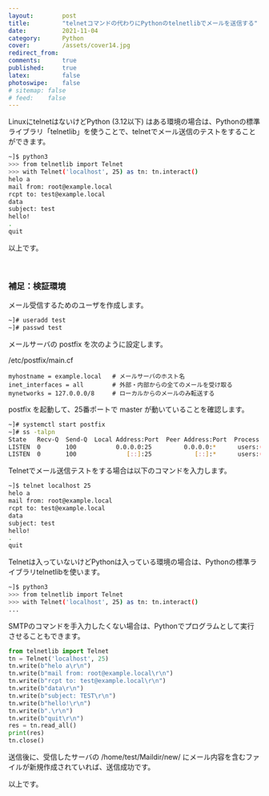```yaml
---
layout:        post
title:         "telnetコマンドの代わりにPythonのtelnetlibでメールを送信する"
date:          2021-11-04
category:      Python
cover:         /assets/cover14.jpg
redirect_from:
comments:      true
published:     true
latex:         false
photoswipe:    false
# sitemap: false
# feed:    false
---
```


LinuxにtelnetはないけどPython (3.12以下) はある環境の場合は、Pythonの標準ライブラリ「telnetlib」を使うことで、telnetでメール送信のテストをすることができます。

```bash
~]$ python3
>>> from telnetlib import Telnet
>>> with Telnet('localhost', 25) as tn: tn.interact()
helo a
mail from: root@example.local
rcpt to: test@example.local
data
subject: test
hello!
.
quit
```
以上です。

<br>

### 補足：検証環境

メール受信するためのユーザを作成します。
```bash
~]# useradd test
~]# passwd test
```
メールサーバの postfix を次のように設定します。

/etc/postfix/main.cf
```
myhostname = example.local   # メールサーバのホスト名
inet_interfaces = all        # 外部・内部からの全てのメールを受け取る
mynetworks = 127.0.0.0/8     # ローカルからのメールのみ転送する
```

postfix を起動して、25番ポートで master が動いていることを確認します。
```bash
~]# systemctl start postfix
~]# ss -talpn
State   Recv-Q  Send-Q  Local Address:Port  Peer Address:Port  Process
LISTEN  0       100           0.0.0.0:25         0.0.0.0:*      users:(("master",pid=6972,fd=16))
LISTEN  0       100              [::]:25            [::]:*      users:(("master",pid=6972,fd=17))
```
Telnetでメール送信テストをする場合は以下のコマンドを入力します。
```bash
~]$ telnet localhost 25
helo a
mail from: root@example.local
rcpt to: test@example.local
data
subject: test
hello!
.
quit
```
Telnetは入っていないけどPythonは入っている環境の場合は、Pythonの標準ライブラリtelnetlibを使います。
```bash
~]$ python3
>>> from telnetlib import Telnet
>>> with Telnet('localhost', 25) as tn: tn.interact()
...
```
SMTPのコマンドを手入力したくない場合は、Pythonでプログラムとして実行させることもできます。
```python
from telnetlib import Telnet
tn = Telnet('localhost', 25)
tn.write(b"helo a\r\n")
tn.write(b"mail from: root@example.local\r\n")
tn.write(b"rcpt to: test@example.local\r\n")
tn.write(b"data\r\n")
tn.write(b"subject: TEST\r\n")
tn.write(b"hello!\r\n")
tn.write(b".\r\n")
tn.write(b"quit\r\n")
res = tn.read_all()
print(res)
tn.close()
```
送信後に、受信したサーバの /home/test/Maildir/new/ にメール内容を含むファイルが新規作成されていれば、送信成功です。

以上です。
